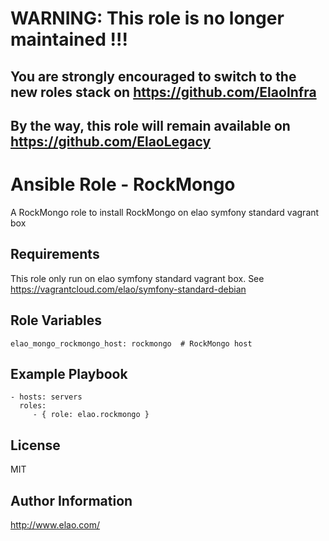 WARNING: This role is no longer maintained !!!
==============================================

You are strongly encouraged to switch to the new roles stack on https://github.com/ElaoInfra
--------------------------------------------------------------------------------------------

By the way, this role will remain available on https://github.com/ElaoLegacy
----------------------------------------------------------------------------


Ansible Role - RockMongo
========================

A RockMongo role to install RockMongo on elao symfony standard vagrant box


Requirements
------------

This role only run on elao symfony standard vagrant box. See https://vagrantcloud.com/elao/symfony-standard-debian


Role Variables
--------------

    elao_mongo_rockmongo_host: rockmongo  # RockMongo host


Example Playbook
----------------

    - hosts: servers
      roles:
         - { role: elao.rockmongo }


License
-------

MIT


Author Information
------------------

http://www.elao.com/
